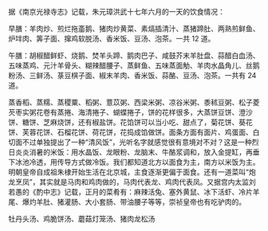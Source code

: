 <!--
 * @Author: vigne 1186963387@qq.com
 * @Date: 2023-09-21 18:34:07
 * @LastEditors: Please set LastEditors
 * @LastEditTime: 2024-06-28 17:16:33
 * @FilePath: /cooking-menu/src/views/ancient/readme.md
 * @Description: 世界各国 古代美食、宫廷御膳
 *
 * Copyright (c) 2023 by ${git_name_email}, All Rights Reserved.
-->

据《南京光禄寺志》记载，朱元璋洪武十七年六月的一天的饮食情况：

早膳：羊肉炒、煎烂拖齑鹅、猪肉炒黄菜、素熇插清汁、蒸猪蹄肚、两熟煎鲜鱼、炉坢肉、筭子面、撺鸡软脱汤、香米饭、豆汤、泡茶。一共 12 道。

午膳：胡椒醋鲜虾、烧鹅、焚羊头蹄、鹅肉巴子、咸鼓芥末羊肚盘、蒜醋白血汤、五味蒸鸡、元汁羊骨头、糊辣醋腰子、蒸鲜鱼、五味蒸面觔、羊肉水晶角儿、丝鹅粉汤、三鲜汤、菉豆棋子面、椒末羊肉、香米饭、蒜酪、豆汤、泡茶。一共有 24 道。

蒸香稻、蒸糯、蒸稷粟、稻粥、薏苡粥、西梁米粥、凉谷米粥、黍秫豆粥、松子菱芡枣实粥花卷有蒸捲、海清捲子、蝴蝶捲子，饼的花样很多，大蒸饼豆饼、澄沙饼、糖饼、芝麻烧饼，还有椒盐饼。花馅饼可以当小吃、甜点了，菊花饼、葵花饼、芙蓉花饼、石榴花饼、荷花饼，花捣成馅做饼。面条方面有面片、鸡蛋面、白切面不过单独提出了一种“清风饭”，光听名字就感觉很有意境对不对？这是一种烈日炎炎消暑的米饭：用水晶饭、龙眼粉、龙脑末、牛酪浆调和，放入金提缸，再垂下冰池冷透，用传导方式做冷饭。我们都知道北方以面食为主，南方以米饭为主。明朝皇帝自成祖朱棣开始生活在北京城，主食逐渐更偏于面食。还有一道菜叫“炮龙烹凤”，其实就是马肉和鸡肉做的，马肉代表龙、鸡肉代表凤。又据宫内太监刘若愚的《酌中志》记载，正月的菜肴有：麻辣活兔、塞外黄鼠、冰下活虾、冷片羊尾、爆灼羊肚、猪灌肠、大小套肠、带油腰子等等，崇祯皇帝也有吃驴肉的。

牡丹头汤、鸡脆饼汤、蘑菇灯笼汤、猪肉龙松汤
